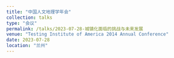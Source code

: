 ```yaml
---
title: "中国人文地理学年会"
collection: talks
type: "会议"
permalink: /talks/2023-07-28-城镇化面临的挑战与未来发展
venue: "Testing Institute of America 2014 Annual Conference"
date: 2023-07-28
location: "兰州"
---
```


